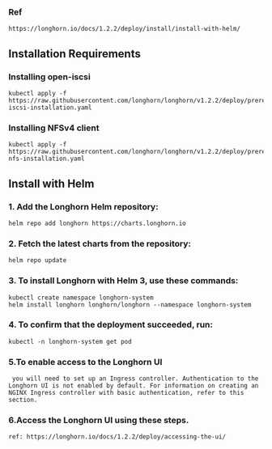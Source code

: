 ### Ref
```
https://longhorn.io/docs/1.2.2/deploy/install/install-with-helm/
```

## Installation Requirements
### Installing open-iscsi
```
kubectl apply -f https://raw.githubusercontent.com/longhorn/longhorn/v1.2.2/deploy/prerequisite/longhorn-iscsi-installation.yaml
```

### Installing NFSv4 client
```
kubectl apply -f https://raw.githubusercontent.com/longhorn/longhorn/v1.2.2/deploy/prerequisite/longhorn-nfs-installation.yaml

```

## Install with Helm

### 1. Add the Longhorn Helm repository:
```
helm repo add longhorn https://charts.longhorn.io
```

### 2. Fetch the latest charts from the repository:
```
helm repo update
```

### 3. To install Longhorn with Helm 3, use these commands:
```
kubectl create namespace longhorn-system
helm install longhorn longhorn/longhorn --namespace longhorn-system
```

### 4. To confirm that the deployment succeeded, run:
```
kubectl -n longhorn-system get pod
```

### 5.To enable access to the Longhorn UI
```
 you will need to set up an Ingress controller. Authentication to the Longhorn UI is not enabled by default. For information on creating an NGINX Ingress controller with basic authentication, refer to this section.
```

### 6.Access the Longhorn UI using these steps.
```
ref: https://longhorn.io/docs/1.2.2/deploy/accessing-the-ui/
```